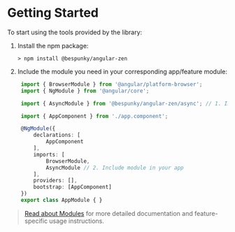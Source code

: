 # Getting Started
To start using the tools provided by the library:

1. Install the npm package:
   
   `> npm install @bespunky/angular-zen`

2. Include the module you need in your corresponding app/feature module:
   
   ```typescript
    import { BrowserModule } from '@angular/platform-browser';
    import { NgModule } from '@angular/core';

    import { AsyncModule } from '@bespunky/angular-zen/async'; // 1. Import module

    import { AppComponent } from './app.component';

    @NgModule({
        declarations: [
            AppComponent
        ],
        imports: [
            BrowserModule,
            AsyncModule // 2. Include module in your app
        ],
        providers: [], 
        bootstrap: [AppComponent]
    })
    export class AppModule { }
   ```

> [Read about Modules](Modules) for more detailed documentation and feature-specific usage instructions.
